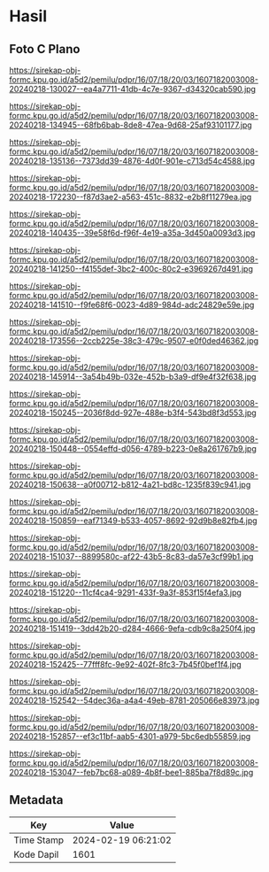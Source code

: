 # Hasil

## Foto C Plano

https://sirekap-obj-formc.kpu.go.id/a5d2/pemilu/pdpr/16/07/18/20/03/1607182003008-20240218-130027--ea4a7711-41db-4c7e-9367-d34320cab590.jpg

https://sirekap-obj-formc.kpu.go.id/a5d2/pemilu/pdpr/16/07/18/20/03/1607182003008-20240218-134945--68fb6bab-8de8-47ea-9d68-25af93101177.jpg

https://sirekap-obj-formc.kpu.go.id/a5d2/pemilu/pdpr/16/07/18/20/03/1607182003008-20240218-135136--7373dd39-4876-4d0f-901e-c713d54c4588.jpg

https://sirekap-obj-formc.kpu.go.id/a5d2/pemilu/pdpr/16/07/18/20/03/1607182003008-20240218-172230--f87d3ae2-a563-451c-8832-e2b8f11279ea.jpg

https://sirekap-obj-formc.kpu.go.id/a5d2/pemilu/pdpr/16/07/18/20/03/1607182003008-20240218-140435--39e58f6d-f96f-4e19-a35a-3d450a0093d3.jpg

https://sirekap-obj-formc.kpu.go.id/a5d2/pemilu/pdpr/16/07/18/20/03/1607182003008-20240218-141250--f4155def-3bc2-400c-80c2-e3969267d491.jpg

https://sirekap-obj-formc.kpu.go.id/a5d2/pemilu/pdpr/16/07/18/20/03/1607182003008-20240218-141510--f9fe68f6-0023-4d89-984d-adc24829e59e.jpg

https://sirekap-obj-formc.kpu.go.id/a5d2/pemilu/pdpr/16/07/18/20/03/1607182003008-20240218-173556--2ccb225e-38c3-479c-9507-e0f0ded46362.jpg

https://sirekap-obj-formc.kpu.go.id/a5d2/pemilu/pdpr/16/07/18/20/03/1607182003008-20240218-145914--3a54b49b-032e-452b-b3a9-df9e4f32f638.jpg

https://sirekap-obj-formc.kpu.go.id/a5d2/pemilu/pdpr/16/07/18/20/03/1607182003008-20240218-150245--2036f8dd-927e-488e-b3f4-543bd8f3d553.jpg

https://sirekap-obj-formc.kpu.go.id/a5d2/pemilu/pdpr/16/07/18/20/03/1607182003008-20240218-150448--0554effd-d056-4789-b223-0e8a261767b9.jpg

https://sirekap-obj-formc.kpu.go.id/a5d2/pemilu/pdpr/16/07/18/20/03/1607182003008-20240218-150638--a0f00712-b812-4a21-bd8c-1235f839c941.jpg

https://sirekap-obj-formc.kpu.go.id/a5d2/pemilu/pdpr/16/07/18/20/03/1607182003008-20240218-150859--eaf71349-b533-4057-8692-92d9b8e82fb4.jpg

https://sirekap-obj-formc.kpu.go.id/a5d2/pemilu/pdpr/16/07/18/20/03/1607182003008-20240218-151037--8899580c-af22-43b5-8c83-da57e3cf99b1.jpg

https://sirekap-obj-formc.kpu.go.id/a5d2/pemilu/pdpr/16/07/18/20/03/1607182003008-20240218-151220--11cf4ca4-9291-433f-9a3f-853f15f4efa3.jpg

https://sirekap-obj-formc.kpu.go.id/a5d2/pemilu/pdpr/16/07/18/20/03/1607182003008-20240218-151419--3dd42b20-d284-4666-9efa-cdb9c8a250f4.jpg

https://sirekap-obj-formc.kpu.go.id/a5d2/pemilu/pdpr/16/07/18/20/03/1607182003008-20240218-152425--77fff8fc-9e92-402f-8fc3-7b45f0bef1f4.jpg

https://sirekap-obj-formc.kpu.go.id/a5d2/pemilu/pdpr/16/07/18/20/03/1607182003008-20240218-152542--54dec36a-a4a4-49eb-8781-205066e83973.jpg

https://sirekap-obj-formc.kpu.go.id/a5d2/pemilu/pdpr/16/07/18/20/03/1607182003008-20240218-152857--ef3c11bf-aab5-4301-a979-5bc6edb55859.jpg

https://sirekap-obj-formc.kpu.go.id/a5d2/pemilu/pdpr/16/07/18/20/03/1607182003008-20240218-153047--feb7bc68-a089-4b8f-bee1-885ba7f8d89c.jpg


## Metadata

| Key        | Value               |
| ---------- | ------------------- |
| Time Stamp | 2024-02-19 06:21:02 |
| Kode Dapil | 1601                |



